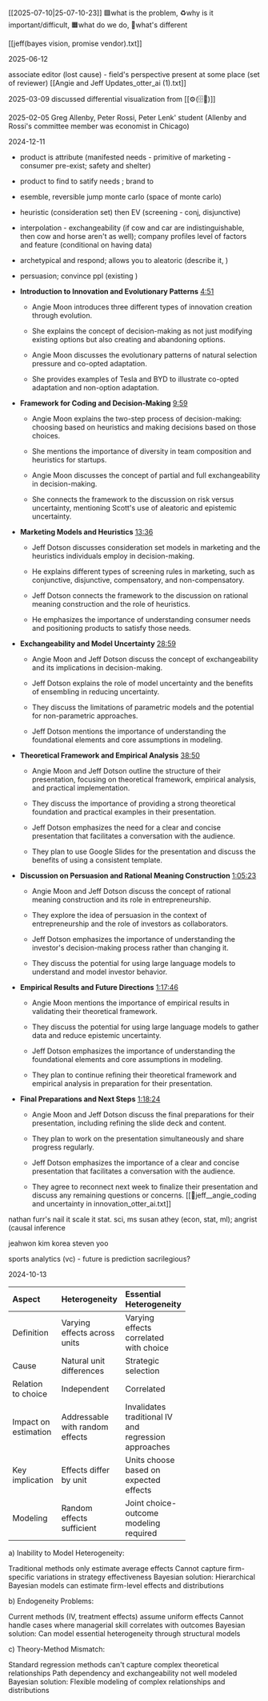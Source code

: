 [[2025-07-10|25-07-10-23]] 🟪what is the problem, ♻️why is it important/difficult, 🟧what do we do, 🔴what's different

 [[jeff(bayes vision, promise vendor).txt]]

2025-06-12

associate editor (lost cause) - field's perspective
present at some place (set of reviewer)
[[Angie and Jeff Updates_otter_ai (1).txt]]

2025-03-09
discussed differential visualization from [[⚙️(🗄️📝)]]

2025-02-05
Greg Allenby, Peter Rossi, Peter Lenk' student (Allenby and Rossi's committee member was economist in Chicago)

2024-12-11
- product is attribute (manifested needs - primitive of marketing - consumer pre-exist; safety and shelter)
- product to find to satify needs ; brand to  
- esemble, reversible jump monte carlo (space of monte carlo)
- heuristic (consideration set) then EV (screening - conj, disjunctive)
- interpolation - exchangeability (if cow and car are indistinguishable, then cow and horse aren't as well); company profiles level of factors and feature (conditional on having data)
- archetypical and respond; allows you to aleatoric (describe it, )
- persuasion; convince ppl (existing )
 
- **Introduction to Innovation and Evolutionary Patterns** [4:51](https://otter.ai/u/dD7rY4hnyJvKI5fjWWw69uzr25Y?tab=summary&t=292s)
    
    - Angie Moon introduces three different types of innovation creation through evolution.
        
    - She explains the concept of decision-making as not just modifying existing options but also creating and abandoning options.
        
    - Angie Moon discusses the evolutionary patterns of natural selection pressure and co-opted adaptation.
        
    - She provides examples of Tesla and BYD to illustrate co-opted adaptation and non-option adaptation.
        
- **Framework for Coding and Decision-Making** [9:59](https://otter.ai/u/dD7rY4hnyJvKI5fjWWw69uzr25Y?tab=summary&t=600s)
    
    - Angie Moon explains the two-step process of decision-making: choosing based on heuristics and making decisions based on those choices.
        
    - She mentions the importance of diversity in team composition and heuristics for startups.
        
    - Angie Moon discusses the concept of partial and full exchangeability in decision-making.
        
    - She connects the framework to the discussion on risk versus uncertainty, mentioning Scott's use of aleatoric and epistemic uncertainty.
        
- **Marketing Models and Heuristics** [13:36](https://otter.ai/u/dD7rY4hnyJvKI5fjWWw69uzr25Y?tab=summary&t=816s)
    
    - Jeff Dotson discusses consideration set models in marketing and the heuristics individuals employ in decision-making.
        
    - He explains different types of screening rules in marketing, such as conjunctive, disjunctive, compensatory, and non-compensatory.
        
    - Jeff Dotson connects the framework to the discussion on rational meaning construction and the role of heuristics.
        
    - He emphasizes the importance of understanding consumer needs and positioning products to satisfy those needs.
        
- **Exchangeability and Model Uncertainty** [28:59](https://otter.ai/u/dD7rY4hnyJvKI5fjWWw69uzr25Y?tab=summary&t=1740s)
    
    - Angie Moon and Jeff Dotson discuss the concept of exchangeability and its implications in decision-making.
        
    - Jeff Dotson explains the role of model uncertainty and the benefits of ensembling in reducing uncertainty.
        
    - They discuss the limitations of parametric models and the potential for non-parametric approaches.
        
    - Jeff Dotson mentions the importance of understanding the foundational elements and core assumptions in modeling.
        
- **Theoretical Framework and Empirical Analysis** [38:50](https://otter.ai/u/dD7rY4hnyJvKI5fjWWw69uzr25Y?tab=summary&t=2331s)
    
    - Angie Moon and Jeff Dotson outline the structure of their presentation, focusing on theoretical framework, empirical analysis, and practical implementation.
        
    - They discuss the importance of providing a strong theoretical foundation and practical examples in their presentation.
        
    - Jeff Dotson emphasizes the need for a clear and concise presentation that facilitates a conversation with the audience.
        
    - They plan to use Google Slides for the presentation and discuss the benefits of using a consistent template.
        
- **Discussion on Persuasion and Rational Meaning Construction** [1:05:23](https://otter.ai/u/dD7rY4hnyJvKI5fjWWw69uzr25Y?tab=summary&t=3923s)
    
    - Angie Moon and Jeff Dotson discuss the concept of rational meaning construction and its role in entrepreneurship.
        
    - They explore the idea of persuasion in the context of entrepreneurship and the role of investors as collaborators.
        
    - Jeff Dotson emphasizes the importance of understanding the investor's decision-making process rather than changing it.
        
    - They discuss the potential for using large language models to understand and model investor behavior.
        
- **Empirical Results and Future Directions** [1:17:46](https://otter.ai/u/dD7rY4hnyJvKI5fjWWw69uzr25Y?tab=summary&t=4667s)
    
    - Angie Moon mentions the importance of empirical results in validating their theoretical framework.
        
    - They discuss the potential for using large language models to gather data and reduce epistemic uncertainty.
        
    - Jeff Dotson emphasizes the importance of understanding the foundational elements and core assumptions in modeling.
        
    - They plan to continue refining their theoretical framework and empirical analysis in preparation for their presentation.
        
- **Final Preparations and Next Steps** [1:18:24](https://otter.ai/u/dD7rY4hnyJvKI5fjWWw69uzr25Y?tab=summary&t=4705s)
    
    - Angie Moon and Jeff Dotson discuss the final preparations for their presentation, including refining the slide deck and content.
        
    - They plan to work on the presentation simultaneously and share progress regularly.
        
    - Jeff Dotson emphasizes the importance of a clear and concise presentation that facilitates a conversation with the audience.
        
    - They agree to reconnect next week to finalize their presentation and discuss any remaining questions or concerns.
[[👻jeff__angie_coding and uncertainty in innovation_otter_ai.txt]]




nathan furr's nail it scale it
stat. sci, ms
susan athey (econ, stat, ml); angrist (causal inference 

jeahwon kim korea
steven yoo

sports analytics (vc) - future
is prediction sacrilegious?


2024-10-13

| Aspect                    | Heterogeneity                       | Essential <br> Heterogeneity                                       |
| :------------------------ | :---------------------------------------- | :----------------------------------------------------------------------- |
| Definition                | Varying <br> effects across <br> units    | Varying <br> effects <br> correlated <br> with choice                    |
| Cause                     | Natural unit <br> differences             | Strategic <br> selection                                                 |
| Relation <br> to choice   | Independent                               | Correlated                                                               |
| Impact on <br> estimation | Addressable <br> with random <br> effects | Invalidates <br> traditional IV <br> and <br> regression <br> approaches |
| Key <br> implication      | Effects differ <br> by unit               | Units choose <br> based on <br> expected <br> effects                    |
| Modeling                  | Random <br> effects <br> sufficient       | Joint choice- <br> outcome <br> modeling <br> required                   |


a) Inability to Model Heterogeneity:

Traditional methods only estimate average effects
Cannot capture firm-specific variations in strategy effectiveness
Bayesian solution: Hierarchical Bayesian models can estimate firm-level effects and distributions

b) Endogeneity Problems:

Current methods (IV, treatment effects) assume uniform effects
Cannot handle cases where managerial skill correlates with outcomes
Bayesian solution: Can model essential heterogeneity through structural models

c) Theory-Method Mismatch:

Standard regression methods can't capture complex theoretical relationships
Path dependency and exchangeability not well modeled
Bayesian solution: Flexible modeling of complex relationships and distributions
